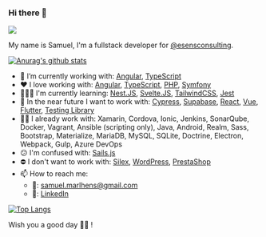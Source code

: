 ### Hi there 👋
![](https://komarev.com/ghpvc/?username=smarlhens&color=brightgreen&style=flat)

My name is Samuel, I'm a fullstack developer for [@esensconsulting](https://github.com/esensconsulting).

[![Anurag's github stats](https://github-readme-stats.vercel.app/api?username=smarlhens&count_private=true&show_icons=true&bg_color=0d1117&text_color=c9d1d9&icon_color=58a6ff&title_color=58a6ff)](https://github.com/anuraghazra/github-readme-stats)

- 🔭 I’m currently working with: [Angular](https://angular.io/), [TypeScript](https://www.typescriptlang.org/)
- ❤️ I love working with: [Angular](https://angular.io/), [TypeScript](https://www.typescriptlang.org/), [PHP](https://www.php.net/), [Symfony](https://symfony.com/)
- 👨🏻‍🎓 I'm currently learning: [Nest.JS](https://nestjs.com/), [Svelte.JS](https://svelte.dev/), [TailwindCSS](https://tailwindcss.com/), [Jest](https://jestjs.io/)
- 👀 In the near future I want to work with: [Cypress](https://www.cypress.io/), [Supabase](https://supabase.io/), [React](https://reactjs.org/), [Vue](https://vuejs.org/), [Flutter](https://flutter.dev/), [Testing Library](https://testing-library.com/)
- 👨‍💻 I already work with: Xamarin, Cordova, Ionic, Jenkins, SonarQube, Docker, Vagrant, Ansible (scripting only), Java, Android, Realm, Sass, Bootstrap, Materialize, MariaDB, MySQL, SQLite, Doctrine, Electron, Webpack, Gulp, Azure DevOps
- 😕 I'm confused with: [Sails.js](https://sailsjs.com/)
- ⛔ I don't want to work with: [Silex](https://silex.symfony.com/), [WordPress](https://wordpress.com/), [PrestaShop](https://www.prestashop.com/)
- 📫 How to reach me: 
  - 📧: [samuel.marlhens@gmail.com](mailto:samuel.marlhens@gmail.com)
  - 🔗: [LinkedIn](https://www.linkedin.com/in/samuelmarlhens)

[![Top Langs](https://github-readme-stats.vercel.app/api/top-langs/?username=smarlhens&layout=compact&langs_count=8&bg_color=0d1117&text_color=c9d1d9&icon_color=58a6ff&title_color=58a6ff)](https://github.com/anuraghazra/github-readme-stats)


Wish you a good day 🙋‍♂️ !
